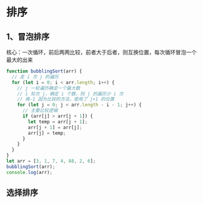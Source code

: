 # 排序

## 1、冒泡排序

核心：一次循环，前后两两比较，前者大于后者，则互换位置，每次循环冒泡一个最大的出来

```javascript
function bubblingSort(arr) {
  // 走 i 次 j 的遍历
  for (let i = 0; i < arr.length; i++) {
    // j 一轮遍历确定一个最大数
    // i 轮次 j，确定 i 个数，则 j 的遍历少 i 次
    // 再-1 因为比较的方法，使用了 j+1 的位置
    for (let j = 0; j < arr.length - i - 1; j++) {
      // 主要比较逻辑
      if (arr[j] > arr[j + 1]) {
        let temp = arr[j + 1];
        arr[j + 1] = arr[j];
        arr[j] = temp;
      }
    }
  }
}
let arr = [3, 1, 7, 4, 88, 2, 6];
bubblingSort(arr);
console.log(arr);
```

## 选择排序
